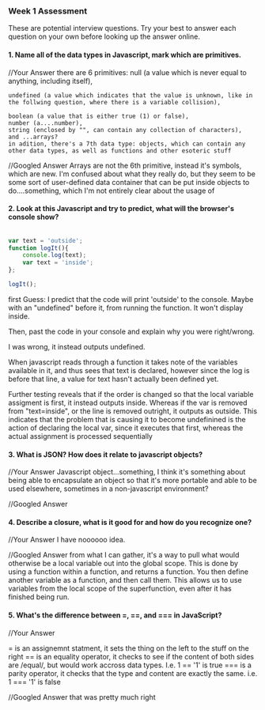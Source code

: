 ### Week 1 Assessment

These are potential interview questions. Try your best to answer each question on your own before looking up the answer online.

#### 1. Name all of the data types in Javascript, mark which are primitives. 

  //Your Answer
  there are 6 primitives: 
    null (a value which is never equal to anything, including itself), 
    
    undefined (a value which indicates that the value is unknown, like in the follwing question, where there is a variable collision), 
    
    boolean (a value that is either true (1) or false), 
    number (a....number),
    string (enclosed by "", can contain any collection of characters), 
    and ...arrays? 
    in adition, there's a 7th data type: objects, which can contain any other data types, as well as functions and other esoteric stuff
  
  //Googled Answer
  Arrays are not the 6th primitive, instead it's symbols, which are new. I'm confused about what they really do, but they seem to be some sort of user-defined data container that can be put inside objects to do....something, which I'm not entirely clear about the usage of


#### 2. Look at this Javascript and try to predict, what will the browser's console show? 

``` javascript

var text = 'outside';
function logIt(){
    console.log(text);
    var text = 'inside';
};

logIt();

```

first Guess: 
I predict that the code will print 'outside' to the console. Maybe with an "undefined" before it, from running the function. It won't display inside. 

Then, past the code in your console and explain why you were right/wrong. 

I was wrong, it instead outputs undefined. 

When javascript reads through a function it takes note of the variables available in it, and thus sees that text is declared, however since the log is before that line, a value for text hasn't actually been defined yet.


Further testing reveals that if the order is changed so that the local variable assigment is first, it instead outputs inside. Whereas if the var is removed from "text=inside", or the line is removed outright, it outputs as outside.  This indicates that the problem that is causing it to become undefinined is the action of declaring the local var, since it executes that first, whereas the actual assignment is processed sequentially 


#### 3. What is JSON? How does it relate to javascript objects?

  //Your Answer
  Javascript object...something, I think it's something about being able to encapsulate an object so that it's more portable and able to be used elsewhere, sometimes in a non-javascript environment?
  
  //Googled Answer
  

#### 4. Describe a closure, what is it good for and how do you recognize one?

  //Your Answer
  I have noooooo idea.
  
  //Googled Answer
  from what I can gather, it's a way to pull what would otherwise be a local variable out into the global scope. This is done by using a function within a function, and returns a function. You then define another variable as a function, and then call them. This allows us to use variables from the local scope of the superfunction, even after it has finished being run. 

#### 5. What's the difference between =, ==, and === in JavaScript?

  //Your Answer
  
  = is an assignemnt statment, it sets the thing on the left to the stuff on the right
  == is an equality operator, it checks to see if the content of both sides are /equal/, but would work accross data types. I.e. 1 == '1' is true
  === is a parity operator, it checks that the type and content are exactly the same. i.e. 1 === '1' is false

  //Googled Answer
  that was pretty much right